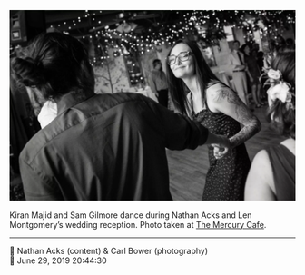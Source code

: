 ![Kiran Majid and Sam Gilmore dance](assets/5a7eec59a2c6f36ad8e09799441ac3bf.webp)

Kiran Majid and Sam Gilmore dance during Nathan Acks and Len Montgomery’s wedding reception. Photo taken at [The Mercury Cafe](http://mercurycafe.com/).

- - - -

<span aria-hidden="true">👥</span> Nathan Acks (content) & Carl Bower (photography)  
<span aria-hidden="true">📅</span> June 29, 2019 20:44:30
